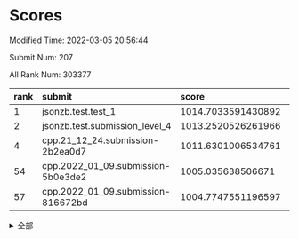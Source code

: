 # Scores

Modified Time: 2022-03-05 20:56:44

Submit Num: 207

All Rank Num: 303377

| rank |               submit               |       score        |       sigma        | pk_num |
| :--- | :--------------------------------- | :----------------- | :----------------- | :----- |
| 1    | jsonzb.test.test_1                 | 1014.7033591430892 | 0.8686403067899804 | 5858   |
| 2    | jsonzb.test.submission_level_4     | 1013.2520526261966 | 0.8180259778675733 | 5867   |
| 4    | cpp.21_12_24.submission-2b2ea0d7   | 1011.6301006534761 | 0.769493439565842  | 5861   |
| 54   | cpp.2022_01_09.submission-5b0e3de2 | 1005.035638506671  | 0.7223118044901911 | 5866   |
| 57   | cpp.2022_01_09.submission-816672bd | 1004.7747551196597 | 0.7117580785499859 | 5861   |


<details>
<summary>全部</summary>

| rank |                 submit                 |       score        |       sigma        | pk_num |
| :--- | :------------------------------------- | :----------------- | :----------------- | :----- |
| 1    | jsonzb.test.test_1                     | 1014.7033591430892 | 0.8686403067899804 | 5858   |
| 2    | jsonzb.test.submission_level_4         | 1013.2520526261966 | 0.8180259778675733 | 5867   |
| 3    | gobigger.level_3.submission_level_3_19 | 1011.6795205700655 | 0.7884657110894263 | 5862   |
| 4    | cpp.21_12_24.submission-2b2ea0d7       | 1011.6301006534761 | 0.769493439565842  | 5861   |
| 5    | gobigger.level_3.submission_level_3_42 | 1011.5699915660398 | 0.7902317775608196 | 5864   |
| 6    | gobigger.level_3.submission_level_3_29 | 1011.5077837128201 | 0.7757773864871773 | 5869   |
| 7    | gobigger.level_3.submission_level_3_23 | 1011.1593866817234 | 0.7615719802983194 | 5859   |
| 8    | gobigger.level_3.submission_level_3_26 | 1011.0639522169715 | 0.7901511612937827 | 5863   |
| 9    | gobigger.level_3.submission_level_3_34 | 1011.0074598217207 | 0.7629463715047509 | 5863   |
| 10   | gobigger.level_3.submission_level_3_47 | 1010.95624728507   | 0.7653985299396733 | 5864   |
| 11   | gobigger.level_3.submission_level_3_2  | 1010.7693956422153 | 0.7754324741392645 | 5864   |
| 12   | gobigger.level_3.submission_level_3_49 | 1010.6819357062914 | 0.7671418583215373 | 5861   |
| 13   | gobigger.level_3.submission_level_3_1  | 1010.597118902652  | 0.7640240434107243 | 5863   |
| 14   | gobigger.level_3.submission_level_3_9  | 1010.5971168789804 | 0.7547112408363154 | 5860   |
| 15   | gobigger.level_3.submission_level_3_37 | 1010.5955865222037 | 0.7741334986850831 | 5863   |
| 16   | gobigger.level_3.submission_level_3_13 | 1010.4900115430743 | 0.7558592407490113 | 5858   |
| 17   | gobigger.level_3.submission_level_3_30 | 1010.4752679413582 | 0.7647217600935874 | 5862   |
| 18   | gobigger.level_3.submission_level_3_24 | 1010.3841165767545 | 0.777217865013336  | 5861   |
| 19   | gobigger.level_3.submission_level_3_38 | 1010.376444301075  | 0.77481384250454   | 5860   |
| 20   | gobigger.level_3.submission_level_3_16 | 1010.2139858131856 | 0.7483758336907723 | 5864   |
| 21   | gobigger.level_3.submission_level_3_20 | 1010.1673540590532 | 0.7586623933557819 | 5864   |
| 22   | gobigger.level_3.submission_level_3_43 | 1010.1582205207228 | 0.7652408141659192 | 5851   |
| 23   | gobigger.level_3.submission_level_3_10 | 1010.1366879313618 | 0.7435272260897416 | 5857   |
| 24   | gobigger.level_3.submission_level_3_41 | 1010.0776934742378 | 0.7566164854079862 | 5855   |
| 25   | gobigger.level_3.submission_level_3_27 | 1010.068175507041  | 0.7540555302942102 | 5862   |
| 26   | gobigger.level_3.submission_level_3_0  | 1010.044815793902  | 0.756548469381369  | 5862   |
| 27   | gobigger.level_3.submission_level_3_33 | 1010.0047029698135 | 0.7742678999375342 | 5865   |
| 28   | gobigger.level_3.submission_level_3_39 | 1009.9628057094101 | 0.7470519562914139 | 5856   |
| 29   | gobigger.level_3.submission_level_3_44 | 1009.8692243966598 | 0.7681037479788935 | 5861   |
| 30   | gobigger.level_3.submission_level_3_40 | 1009.8605445258644 | 0.7489028920217297 | 5857   |
| 31   | gobigger.level_3.submission_level_3_46 | 1009.8087179160672 | 0.7656859877408152 | 5867   |
| 32   | gobigger.level_3.submission_level_3_28 | 1009.7468189568954 | 0.7312705077119495 | 5864   |
| 33   | gobigger.level_3.submission_level_3_14 | 1009.7041842389154 | 0.7594311951994946 | 5862   |
| 34   | gobigger.level_3.submission_level_3_18 | 1009.6399695318524 | 0.7528907845562013 | 5864   |
| 35   | gobigger.level_3.submission_level_3_32 | 1009.5785880250247 | 0.7481299787680539 | 5861   |
| 36   | gobigger.level_3.submission_level_3_12 | 1009.5381046472061 | 0.7633935270731621 | 5859   |
| 37   | gobigger.level_3.submission_level_3_11 | 1009.4980938259611 | 0.74239007054488   | 5868   |
| 38   | gobigger.level_3.submission_level_3_17 | 1009.4822847141659 | 0.7466789971556865 | 5858   |
| 39   | gobigger.level_3.submission_level_3_45 | 1009.4817949389619 | 0.7505166762020047 | 5863   |
| 40   | gobigger.level_3.submission_level_3_5  | 1009.4679584693514 | 0.7533898880887717 | 5865   |
| 41   | gobigger.level_3.submission_level_3_25 | 1009.4477643192176 | 0.7560185149656516 | 5860   |
| 42   | gobigger.level_3.submission_level_3_6  | 1009.3993377815865 | 0.7374690882819863 | 5860   |
| 43   | gobigger.level_3.submission_level_3_7  | 1009.3692758016673 | 0.7695749976361137 | 5860   |
| 44   | gobigger.level_3.submission_level_3_3  | 1009.2927506919697 | 0.7651212226214211 | 5861   |
| 45   | gobigger.level_3.submission_level_3_35 | 1009.1913158767511 | 0.7496971098268553 | 5864   |
| 46   | gobigger.level_3.submission_level_3_22 | 1009.0760177785643 | 0.751663536191724  | 5861   |
| 47   | gobigger.level_3.submission_level_3_31 | 1009.0542702226102 | 0.7553891921981966 | 5868   |
| 48   | gobigger.level_3.submission_level_3_15 | 1008.9812198984524 | 0.7515677354831095 | 5860   |
| 49   | gobigger.level_3.submission_level_3_36 | 1008.868463304474  | 0.7594581787987126 | 5864   |
| 50   | gobigger.level_3.submission_level_3_48 | 1008.679630935014  | 0.7520435539230863 | 5859   |
| 51   | gobigger.level_3.submission_level_3_4  | 1008.6334046270857 | 0.7456838539092217 | 5869   |
| 52   | gobigger.level_3.submission_level_3_8  | 1008.5131757265829 | 0.7334042821600398 | 5863   |
| 53   | gobigger.level_3.submission_level_3_21 | 1008.326642236824  | 0.7445788015099682 | 5866   |
| 54   | cpp.2022_01_09.submission-5b0e3de2     | 1005.035638506671  | 0.7223118044901911 | 5866   |
| 55   | gobigger.level_1.submission_level_1_35 | 1005.0058832117055 | 0.7190562415612267 | 5867   |
| 56   | gobigger.level_1.submission_level_1_3  | 1004.796725193418  | 0.723890301546745  | 5864   |
| 57   | cpp.2022_01_09.submission-816672bd     | 1004.7747551196597 | 0.7117580785499859 | 5861   |
| 58   | gobigger.level_1.submission_level_1_36 | 1004.4107923416973 | 0.7248928551111572 | 5864   |
| 59   | gobigger.level_1.submission_level_1_31 | 1004.3471095754278 | 0.7290592416411723 | 5863   |
| 60   | gobigger.level_1.submission_level_1_32 | 1004.1230710591636 | 0.7178139917352746 | 5864   |
| 61   | gobigger.level_1.submission_level_1_38 | 1004.1050912205636 | 0.7107327153836136 | 5861   |
| 62   | gobigger.level_1.submission_level_1_24 | 1004.0829556921836 | 0.7121765256287292 | 5858   |
| 63   | gobigger.level_1.submission_level_1_44 | 1004.0236388286803 | 0.7314121328795048 | 5859   |
| 64   | gobigger.level_1.submission_level_1_23 | 1003.9243217944718 | 0.7163060113256321 | 5864   |
| 65   | gobigger.level_1.submission_level_1_28 | 1003.9076362618771 | 0.7162855967540354 | 5859   |
| 66   | gobigger.level_1.submission_level_1_14 | 1003.8901759384067 | 0.7184531003950312 | 5860   |
| 67   | gobigger.level_1.submission_level_1_20 | 1003.8177393892502 | 0.7043719461995938 | 5864   |
| 68   | gobigger.level_1.submission_level_1_37 | 1003.788036315252  | 0.7192625621692782 | 5863   |
| 69   | gobigger.level_1.submission_level_1_49 | 1003.7436852624517 | 0.7101880417020482 | 5862   |
| 70   | gobigger.level_1.submission_level_1_2  | 1003.7116771361088 | 0.7236549643691729 | 5864   |
| 71   | gobigger.level_1.submission_level_1_19 | 1003.6575835965484 | 0.711906081076501  | 5861   |
| 72   | gobigger.level_1.submission_level_1_16 | 1003.5763550298398 | 0.7143787727110047 | 5862   |
| 73   | gobigger.level_1.submission_level_1_21 | 1003.5726375753725 | 0.7188171065449991 | 5861   |
| 74   | gobigger.level_1.submission_level_1_5  | 1003.5717297494008 | 0.7195762718679284 | 5864   |
| 75   | gobigger.level_1.submission_level_1_45 | 1003.5208300925235 | 0.7247242418122958 | 5864   |
| 76   | gobigger.level_1.submission_level_1_33 | 1003.5175078909317 | 0.7168528335150128 | 5860   |
| 77   | gobigger.level_1.submission_level_1_26 | 1003.4864985288327 | 0.71091386143019   | 5863   |
| 78   | gobigger.level_1.submission_level_1_4  | 1003.4695057680983 | 0.7219139887560931 | 5868   |
| 79   | gobigger.level_1.submission_level_1_41 | 1003.413518199296  | 0.7043180043604735 | 5863   |
| 80   | gobigger.level_1.submission_level_1_8  | 1003.4055101284812 | 0.7118914401163333 | 5865   |
| 81   | gobigger.level_1.submission_level_1_6  | 1003.3501725579172 | 0.7112075274804915 | 5864   |
| 82   | gobigger.level_1.submission_level_1_22 | 1003.3166521174584 | 0.7009583570816439 | 5861   |
| 83   | gobigger.level_1.submission_level_1_39 | 1003.2825239814324 | 0.7100308733709342 | 5861   |
| 84   | gobigger.level_1.submission_level_1_25 | 1003.2249779241193 | 0.7102398139177559 | 5861   |
| 85   | gobigger.level_1.submission_level_1_1  | 1003.0990785478605 | 0.7296546683642875 | 5866   |
| 86   | gobigger.level_1.submission_level_1_40 | 1002.9559690608746 | 0.7087394463048192 | 5862   |
| 87   | gobigger.level_1.submission_level_1_12 | 1002.9187199106083 | 0.7087088802146161 | 5860   |
| 88   | gobigger.level_1.submission_level_1_27 | 1002.8823296596526 | 0.7117206970019286 | 5862   |
| 89   | gobigger.level_1.submission_level_1_13 | 1002.8094469194351 | 0.7092505610685992 | 5860   |
| 90   | gobigger.level_1.submission_level_1_46 | 1002.648939716735  | 0.7143938233155352 | 5857   |
| 91   | gobigger.level_1.submission_level_1_11 | 1002.6366177531038 | 0.7127207048794251 | 5862   |
| 92   | gobigger.level_1.submission_level_1_48 | 1002.5589387861125 | 0.7262219517045431 | 5867   |
| 93   | gobigger.level_1.submission_level_1_9  | 1002.5573865078992 | 0.7020147735316649 | 5867   |
| 94   | gobigger.level_1.submission_level_1_34 | 1002.5513058989651 | 0.717665856753718  | 5857   |
| 95   | gobigger.level_1.submission_level_1_15 | 1002.4870963678082 | 0.7151875274541238 | 5862   |
| 96   | gobigger.level_1.submission_level_1_18 | 1002.4761115029798 | 0.7168899278887674 | 5861   |
| 97   | gobigger.level_1.submission_level_1_43 | 1002.4627077299393 | 0.7204587375753891 | 5863   |
| 98   | gobigger.level_1.submission_level_1_42 | 1002.4140825492876 | 0.7050716072393354 | 5861   |
| 99   | gobigger.level_1.submission_level_1_30 | 1002.227247451464  | 0.7084733665468542 | 5863   |
| 100  | gobigger.level_1.submission_level_1_10 | 1002.0158043064706 | 0.7076057926294579 | 5865   |
| 101  | gobigger.level_1.submission_level_1_17 | 1001.9361326661797 | 0.7022592023091014 | 5861   |
| 102  | gobigger.level_1.submission_level_1_7  | 1001.9130036096403 | 0.7082575106988043 | 5865   |
| 103  | gobigger.level_1.submission_level_1_29 | 1001.8415847854508 | 0.7221175179666279 | 5864   |
| 104  | gobigger.level_1.submission_level_1_0  | 1001.6898581222904 | 0.7121691060447926 | 5856   |
| 105  | gobigger.level_1.submission_level_1_47 | 1001.6613492338369 | 0.7053683960350912 | 5867   |
| 106  | gobigger.random.submission_random_28   | 998.2668536449765  | 0.6967517595417647 | 5862   |
| 107  | gobigger.random.submission_random_40   | 997.4780163399439  | 0.6987569058972589 | 5863   |
| 108  | gobigger.random.submission_random_1    | 997.2008972455299  | 0.7147451486444004 | 5866   |
| 109  | gobigger.random.submission_random_2    | 996.9099684022467  | 0.7168609083912141 | 5859   |
| 110  | gobigger.random.submission_random_36   | 996.8690274709018  | 0.7092675793327449 | 5863   |
| 111  | gobigger.random.submission_random_14   | 996.7320820377407  | 0.7154628447800107 | 5862   |
| 112  | gobigger.random.submission_random_15   | 996.6384472996442  | 0.717294048191738  | 5865   |
| 113  | gobigger.random.submission_random_20   | 996.6056338263066  | 0.7071891979897761 | 5860   |
| 114  | gobigger.random.submission_random_13   | 996.5058320978912  | 0.7105517707646666 | 5863   |
| 115  | gobigger.random.submission_random_31   | 996.4995660705973  | 0.7041263166843542 | 5864   |
| 116  | gobigger.random.submission_random_32   | 996.4857208685804  | 0.7093165316510727 | 5860   |
| 117  | gobigger.random.submission_random_24   | 996.4442971254601  | 0.7100761825582922 | 5862   |
| 118  | gobigger.random.submission_random_49   | 996.3815500677505  | 0.7178936766477952 | 5866   |
| 119  | gobigger.random.submission_random_4    | 996.3580188067111  | 0.7077718142083804 | 5864   |
| 120  | gobigger.random.submission_random_47   | 996.2487271843519  | 0.7166037428762781 | 5863   |
| 121  | gobigger.random.submission_random_46   | 996.219491523443   | 0.7152334656064372 | 5865   |
| 122  | gobigger.random.submission_random_38   | 996.2128952849738  | 0.7242276471037428 | 5865   |
| 123  | gobigger.random.submission_random_29   | 996.1686063576932  | 0.7032530839043138 | 5858   |
| 124  | gobigger.random.submission_random_41   | 996.1267754773228  | 0.7117694312602469 | 5864   |
| 125  | gobigger.random.submission_random_0    | 996.1131211295276  | 0.7020326091550021 | 5858   |
| 126  | gobigger.random.submission_random_23   | 996.105330055146   | 0.7044587281621459 | 5865   |
| 127  | gobigger.random.submission_random_3    | 996.10332730041    | 0.7111624303298026 | 5861   |
| 128  | gobigger.random.submission_random_25   | 996.0780975737307  | 0.7203612027846676 | 5859   |
| 129  | gobigger.random.submission_random_18   | 996.0364134683946  | 0.7224456122463347 | 5861   |
| 130  | gobigger.random.submission_random_12   | 996.0350849460023  | 0.7050446053443563 | 5857   |
| 131  | gobigger.random.submission_random_11   | 996.0018148287157  | 0.721614108884229  | 5862   |
| 132  | gobigger.random.submission_random_6    | 995.9837125674817  | 0.730515218286622  | 5860   |
| 133  | gobigger.random.submission_random_22   | 995.9750740751786  | 0.7177005623326491 | 5867   |
| 134  | gobigger.random.submission_random_26   | 995.9689682207811  | 0.7003425008854648 | 5858   |
| 135  | gobigger.random.submission_random_43   | 995.9642658369777  | 0.7141088819960396 | 5867   |
| 136  | gobigger.random.submission_random_30   | 995.9424992166196  | 0.7121840171343748 | 5858   |
| 137  | gobigger.random.submission_random_5    | 995.9126041105332  | 0.7033384457790176 | 5864   |
| 138  | gobigger.random.submission_random_10   | 995.909018328587   | 0.7200526884051597 | 5868   |
| 139  | gobigger.random.submission_random_35   | 995.8911959628432  | 0.7221463770519257 | 5864   |
| 140  | gobigger.random.submission_random_27   | 995.8491210885842  | 0.7094239270208663 | 5862   |
| 141  | gobigger.random.submission_random_44   | 995.8301063450301  | 0.711307264151624  | 5862   |
| 142  | gobigger.random.submission_random_48   | 995.7919228464037  | 0.7278191003254766 | 5865   |
| 143  | gobigger.random.submission_random_42   | 995.7618794347422  | 0.7185693154056041 | 5864   |
| 144  | gobigger.random.submission_random_45   | 995.7546337725948  | 0.7215931125274103 | 5866   |
| 145  | gobigger.random.submission_random_37   | 995.4568685309653  | 0.7151527380967472 | 5862   |
| 146  | gobigger.random.submission_random_7    | 995.4035736834595  | 0.7166628699027936 | 5866   |
| 147  | gobigger.random.submission_random_17   | 995.3384429543884  | 0.7158419456281138 | 5866   |
| 148  | gobigger.random.submission_random_21   | 995.3339651371195  | 0.7164868405139944 | 5860   |
| 149  | gobigger.random.submission_random_8    | 995.2524406896327  | 0.724060192912201  | 5860   |
| 150  | gobigger.random.submission_random_34   | 995.2342484700368  | 0.7133775246422259 | 5862   |
| 151  | gobigger.random.submission_random_39   | 995.2182470616824  | 0.7268233673078808 | 5861   |
| 152  | gobigger.random.submission_random_16   | 995.1529253599615  | 0.7228787445534938 | 5858   |
| 153  | gobigger.random.submission_random_33   | 995.0072826932924  | 0.7171032435782991 | 5862   |
| 154  | gobigger.level_2.submission_level_2_48 | 994.1374478767998  | 0.7286186037463896 | 5862   |
| 155  | gobigger.level_2.submission_level_2_7  | 994.1260305171786  | 0.7402860135878356 | 5862   |
| 156  | gobigger.random.submission_random_19   | 994.0353677013408  | 0.7125892407403605 | 5862   |
| 157  | gobigger.level_2.submission_level_2_9  | 994.0351099697874  | 0.7264223411142707 | 5866   |
| 158  | gobigger.random.submission_random_9    | 993.9007155214865  | 0.7111299187346215 | 5857   |
| 159  | gobigger.level_2.submission_level_2_39 | 993.5239440147857  | 0.7343667809068952 | 5862   |
| 160  | gobigger.level_2.submission_level_2_8  | 993.3898077891889  | 0.7325962135609975 | 5866   |
| 161  | gobigger.level_2.submission_level_2_11 | 993.3789966510059  | 0.7507327124471201 | 5862   |
| 162  | gobigger.level_2.submission_level_2_19 | 993.2333189767191  | 0.7273726146197717 | 5866   |
| 163  | gobigger.level_2.submission_level_2_40 | 993.1687192334614  | 0.7364991140636402 | 5862   |
| 164  | gobigger.level_2.submission_level_2_25 | 993.1230017814898  | 0.7372633994750373 | 5864   |
| 165  | gobigger.level_2.submission_level_2_38 | 993.0763462832517  | 0.7433997816746016 | 5861   |
| 166  | gobigger.level_2.submission_level_2_24 | 993.0426134168873  | 0.7499873482498721 | 5860   |
| 167  | gobigger.level_2.submission_level_2_15 | 992.9743403319181  | 0.7411525134687375 | 5860   |
| 168  | gobigger.level_2.submission_level_2_31 | 992.8711709787481  | 0.7427440472065501 | 5866   |
| 169  | gobigger.level_2.submission_level_2_33 | 992.8650862415485  | 0.7490392476339287 | 5862   |
| 170  | gobigger.level_2.submission_level_2_43 | 992.7984364755434  | 0.7376567551254204 | 5859   |
| 171  | gobigger.level_2.submission_level_2_17 | 992.7670539411802  | 0.7474697659945843 | 5860   |
| 172  | gobigger.level_2.submission_level_2_41 | 992.7618620040869  | 0.7394241081429195 | 5855   |
| 173  | gobigger.level_2.submission_level_2_0  | 992.4660524368113  | 0.7454668824166165 | 5866   |
| 174  | gobigger.level_2.submission_level_2_36 | 992.4603859977041  | 0.7481654277000762 | 5862   |
| 175  | gobigger.level_2.submission_level_2_6  | 992.4107878723265  | 0.7449529060482646 | 5866   |
| 176  | gobigger.level_2.submission_level_2_22 | 992.4072270231705  | 0.7429267523559011 | 5865   |
| 177  | gobigger.level_2.submission_level_2_34 | 992.3653949986     | 0.7424186043472797 | 5862   |
| 178  | gobigger.level_2.submission_level_2_49 | 992.2773396819886  | 0.750688118012343  | 5859   |
| 179  | gobigger.level_2.submission_level_2_27 | 992.2185638889052  | 0.7372609989366097 | 5864   |
| 180  | gobigger.level_2.submission_level_2_16 | 992.1543825220625  | 0.7467759490245477 | 5862   |
| 181  | gobigger.level_2.submission_level_2_20 | 992.125696537558   | 0.7456071534385351 | 5863   |
| 182  | gobigger.level_2.submission_level_2_10 | 991.9813587628919  | 0.7333902057010048 | 5860   |
| 183  | gobigger.level_2.submission_level_2_18 | 991.9141600878684  | 0.7408094441879395 | 5864   |
| 184  | gobigger.level_2.submission_level_2_21 | 991.66630070222    | 0.7609478340932896 | 5863   |
| 185  | gobigger.level_2.submission_level_2_1  | 991.6525376169845  | 0.7458220896429987 | 5863   |
| 186  | gobigger.level_2.submission_level_2_45 | 991.6402174053625  | 0.747217109741592  | 5864   |
| 187  | gobigger.level_2.submission_level_2_37 | 991.6402026120529  | 0.7459515178680791 | 5864   |
| 188  | gobigger.level_2.submission_level_2_23 | 991.5888489667162  | 0.7415704731510991 | 5864   |
| 189  | gobigger.level_2.submission_level_2_44 | 991.5789892003367  | 0.7377511764160131 | 5862   |
| 190  | gobigger.level_2.submission_level_2_14 | 991.5716994055445  | 0.7383481487241037 | 5859   |
| 191  | gobigger.level_2.submission_level_2_47 | 991.5298445614094  | 0.7418924839481652 | 5863   |
| 192  | gobigger.level_2.submission_level_2_29 | 991.4468291999335  | 0.7480937005147358 | 5864   |
| 193  | gobigger.level_2.submission_level_2_5  | 991.3563345976193  | 0.759834214551505  | 5864   |
| 194  | gobigger.level_2.submission_level_2_46 | 991.3233641850298  | 0.7422006451177146 | 5862   |
| 195  | gobigger.level_2.submission_level_2_42 | 991.2560764218218  | 0.7484875067707544 | 5863   |
| 196  | gobigger.level_2.submission_level_2_4  | 991.2529424292541  | 0.754669652965857  | 5865   |
| 197  | gobigger.level_2.submission_level_2_12 | 991.2399523536875  | 0.7526979368860395 | 5866   |
| 198  | gobigger.level_2.submission_level_2_35 | 991.2284790158826  | 0.7554094715718437 | 5866   |
| 199  | gobigger.level_2.submission_level_2_26 | 991.1133943134091  | 0.7544659627111621 | 5861   |
| 200  | gobigger.level_2.submission_level_2_30 | 991.0598399720433  | 0.7679537490123378 | 5862   |
| 201  | gobigger.level_2.submission_level_2_28 | 991.0427035437831  | 0.7520558029757054 | 5862   |
| 202  | gobigger.level_2.submission_level_2_13 | 991.0093604146441  | 0.7396870426906286 | 5861   |
| 203  | gobigger.level_2.submission_level_2_2  | 990.9528003802559  | 0.74868855906809   | 5864   |
| 204  | gobigger.level_2.submission_level_2_32 | 990.1895244165393  | 0.7918710818991948 | 5866   |
| 205  | gobigger.level_2.submission_level_2_3  | 988.8061686653454  | 0.78234939074676   | 5858   |
| 206  | gobigger.none.submission_none_1        | 977.3915283844725  | 1.3853576779472518 | 5864   |
| 207  | gobigger.none.submission_none_0        | 976.9788075183269  | 1.29717943952955   | 5864   |

</details>